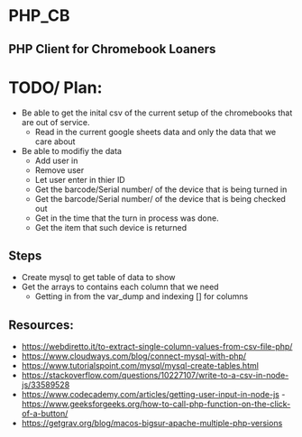 # PHP_CB

## PHP Client for Chromebook Loaners

# TODO/ Plan:
- Be able to get the inital csv of the current setup of the chromebooks that are out of service.
  - Read in the current google sheets data and only the data that we care about
- Be able to modifiy the data
  - Add user in
  - Remove user
  - Let user enter in thier ID
  - Get the barcode/Serial number/ of the device that is being turned in
  - Get the barcode/Serial number/ of the device that is being checked out
  - Get in the time that the turn in process was done.
  - Get the item that such device is returned 

## Steps
- Create mysql to get table of data to show
- Get the arrays to contains each column that we need 
  - Getting in from the var_dump and indexing [] for columns

## Resources:
- https://webdiretto.it/to-extract-single-column-values-from-csv-file-php/
- https://www.cloudways.com/blog/connect-mysql-with-php/
- https://www.tutorialspoint.com/mysql/mysql-create-tables.html
- https://stackoverflow.com/questions/10227107/write-to-a-csv-in-node-js/33589528
- https://www.codecademy.com/articles/getting-user-input-in-node-js
-https://www.geeksforgeeks.org/how-to-call-php-function-on-the-click-of-a-button/
- https://getgrav.org/blog/macos-bigsur-apache-multiple-php-versions
